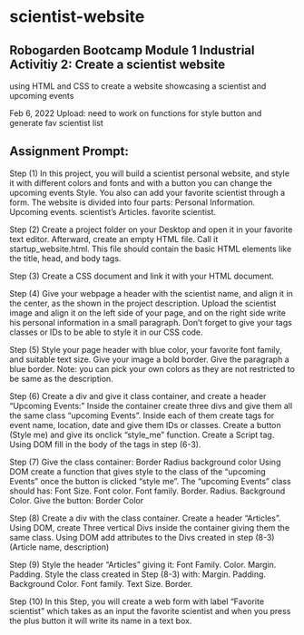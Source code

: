 # scientist-website
## Robogarden Bootcamp Module 1 Industrial Activitiy 2: Create a scientist website
using HTML and CSS to create a website showcasing a scientist and upcoming events

Feb 6, 2022 Upload:
	need to work on functions for style button and generate fav scientist list

## Assignment Prompt:
Step (1)
In this project, you will build a scientist personal website, and style it with different colors and fonts and with a button you can change the upcoming events Style. You also can add your favorite scientist through a form. The website is divided into four parts:
Personal Information.
Upcoming events.
scientist’s Articles.
favorite scientist.

Step (2)
Create a project folder on your Desktop and open it in your favorite text editor. Afterward, create an empty HTML file. Call it startup_website.html.
This file should contain the basic HTML elements like the title, head, and body tags.

Step (3)
Create a CSS document and link it with your HTML document.

Step (4)
Give your webpage a header with the scientist name, and align it in the center, as the shown in the project description.
Upload the scientist image and align it on the left side of your page, and on the right side write his personal information in a small paragraph.
Don’t forget to give your tags classes or IDs to be able to style it in our CSS code.

Step (5)
Style your page header with blue color, your favorite font family, and suitable text size.
Give your image a bold border.
Give the paragraph a blue border.
Note: you can pick your own colors as they are not restricted to be same as the description.

Step (6)
Create a div and give it class container, and create a header “Upcoming Events:”
Inside the container create three divs and give them all the same class “upcoming Events”.
Inside each of them create tags for event name, location, date and give them IDs or classes.
Create a button (Style me) and give its onclick “style_me” function.
Create a Script tag.
Using DOM fill in the body of the tags in step (6-3).

Step (7)
Give the class container:
Border
Radius
background color
Using DOM create a function that gives style to the class of the “upcoming Events” once the button is clicked “style me”. The “upcoming Events” class should has:
Font Size.
Font color.
Font family.
Border.
Radius.
Background Color.
Give the button:
Border
Color

Step (8)
Create a div with the class container.
Create a header “Articles”.
Using DOM, create Three vertical Divs inside the container giving them the same class.
Using DOM add attributes to the Divs created in step (8-3) (Article name, description)

Step (9)
Style the header “Articles” giving it:
Font Family.
Color.
Margin.
Padding.
Style the class created in Step (8-3) with:
Margin.
Padding.
Background Color.
Font family.
Text Size.
Border.

Step (10)
In this Step, you will create a web form with label “Favorite scientist” which takes as an input the favorite scientist and when you press the plus button it will write its name in a text box.
